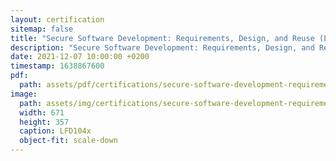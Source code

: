 ```yaml
---
layout: certification
sitemap: false
title: "Secure Software Development: Requirements, Design, and Reuse (LFD104x)"
description: "Secure Software Development: Requirements, Design, and Reuse (LFD104x)"
date: 2021-12-07 10:00:00 +0200
timestamp: 1638867600
pdf:
  path: assets/pdf/certifications/secure-software-development-requirements-design-and-reuse-lfd104.pdf
image:
  path: assets/img/certifications/secure-software-development-requirements-design-and-reuse-lfd104.webp
  width: 671
  height: 357
  caption: LFD104x
  object-fit: scale-down
---
```

